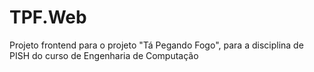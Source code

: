 # TPF.Web
Projeto frontend para o projeto "Tá Pegando Fogo", para a disciplina de PISH do curso de Engenharia de Computação

